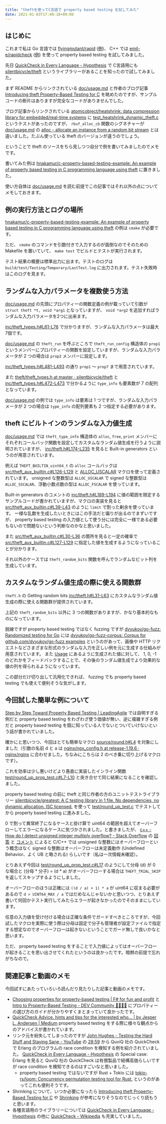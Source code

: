 ```yaml
---
title: "theftを使ってC言語で property based testing を試してみた"
date: 2021-01-03T17:49:10+09:00
---
```


## はじめに

これまで私は Go 言語では [flyingmutant/rapid](https://github.com/flyingmutant/rapid) ([例](https://github.com/hnakamur/property-based-test-example))、 C++ では 
[emil-e/rapidcheck](https://github.com/emil-e/rapidcheck) ([例](https://github.com/hnakamur/rapidcheck-experiment)) を使って property based testing を試してみました。

先日 [QuickCheck in Every Language - Hypothesis](https://hypothesis.works/articles/quickcheck-in-every-language/) で C言語用にも [silentbicycle/theft](https://github.com/silentbicycle/theft) というライブラリーがあることを知ったので試してみました。

まず README からリンクされている [doc/usage.md](https://github.com/silentbicycle/theft/blob/master/doc/usage.md) と作者のブログ記事 [Introducing theft Property-Based Testing for C](https://spin.atomicobject.com/2014/09/17/property-based-testing-c/) を眺めたのですが、サンプルコードの断片はありますが完全なコードがありませんでした。

ブログ記事からリンクされている [atomicobject/heatshrink: data compression library for embedded/real-time systems](https://github.com/atomicobject/heatshrink) に [test_heatshrink_dynamic_theft.c](https://github.com/atomicobject/heatshrink/blob/master/test_heatshrink_dynamic_theft.c) というテストがあったのですが、 `rbuf_alloc_cb` 関数のシグネチャーが [doc/usage.md](https://github.com/silentbicycle/theft/blob/master/doc/usage.md) の [alloc - allocate an instance from a random bit stream](https://github.com/silentbicycle/theft/blob/master/doc/usage.md#alloc---allocate-an-instance-from-a-random-bit-stream) とは違いました。たぶん使っている theft のバージョンが違うのでしょう。

ということで theft のソースをちら見しつつ自分で例を書いてみましたのでメモです。

書いてみた例は
[hnakamur/c-property-based-testing-example: An example of property based testing in C programming language using theft](https://github.com/hnakamur/c-property-based-testing-example) に置きました。

使い方自体は [doc/usage.md](https://github.com/silentbicycle/theft/blob/master/doc/usage.md) を読む前提でこの記事ではそれ以外の点についてメモしておきます。

## 例の実行方法とログの場所

[hnakamur/c-property-based-testing-example: An example of property based testing in C programming language using theft](https://github.com/hnakamur/c-property-based-testing-example) の例は `cmake` が必要です。

ただ、 `cmake` のコマンドを引数付きで入力するのが面倒なのでそのための Makefile を置いていて、 `make test` でビルドとテストが実行されます。

テスト結果の概要は標準出力に出ます。テストのログは `build/test/Testing/Temporary/LastTest.log` に出力されます。テスト失敗時はこのログを見ます。

## ランダムな入力パラメータを複数使う方法

[doc/usage.md](https://github.com/silentbicycle/theft/blob/master/doc/usage.md)
の先頭にプロパティーの関数定義の例が載っていて引数が `struct theft *t, void *arg1` となっていますが、 `void *arg2` を追加すればランダムな入力パラメータを2つに出来ます。

[inc/theft_types.h#L61-L76](https://github.com/silentbicycle/theft/blob/62e093d9e33bb4218736dce2535eedda2904b8ba/inc/theft_types.h#L61-L76) で分かりますが、ランダムな入力パラメータは最大7個です。

[doc/usage.md](https://github.com/silentbicycle/theft/blob/master/doc/usage.md) の `theft_run` を呼ぶところで `theft_run_config` 構造体の `prop1` というメンバーにプロパティーの関数を設定していますが、ランダムな入力パラメータが 2 つの場合は `prop2` メンバーに設定します。

[inc/theft_types.h#L481-L493](https://github.com/silentbicycle/theft/blob/62e093d9e33bb4218736dce2535eedda2904b8ba/inc/theft_types.h#L481-L493) の通り `prop1` ～ `prop7` まで用意されています。

また [theft/theft_types.h at master · silentbicycle/theft](https://github.com/silentbicycle/theft/blob/62e093d9e33bb4218736dce2535eedda2904b8ba/inc/theft_types.h#L495-L497) と [inc/theft_types.h#L472-L473](https://github.com/silentbicycle/theft/blob/62e093d9e33bb4218736dce2535eedda2904b8ba/inc/theft_types.h#L472-L473) で分かるように `type_info` も要素数が 7 の配列となっています。

[doc/usage.md](https://github.com/silentbicycle/theft/blob/master/doc/usage.md)
の例では `type_info` は要素は 1 つですが、ランダムな入力パラメータが 2 つの場合は `type_info` の配列要素も 2 つ指定する必要があります。

## theft にビルトインのランダムな入力値生成

[doc/usage.md](https://github.com/silentbicycle/theft/blob/master/doc/usage.md)
では `theft_type_info` 構造体の `alloc`, `free`, `print` メンバーにそれぞれコールバック関数を設定してカスタムなランダム値生成を行うように説明されていますが、 [inc/theft.h#L174-L235](https://github.com/silentbicycle/theft/blob/62e093d9e33bb4218736dce2535eedda2904b8ba/inc/theft.h#L174-L235) を見ると Built-in generators  というのが用意されています。

例えば `THEFT_BUILTIN_uint64_t` の `alloc` コールバックは
[src/theft_aux_builtin.c#L126-L129](https://github.com/silentbicycle/theft/blob/62e093d9e33bb4218736dce2535eedda2904b8ba/src/theft_aux_builtin.c#L126-L129)
と [ALLOC_USCALAR](https://github.com/silentbicycle/theft/blob/62e093d9e33bb4218736dce2535eedda2904b8ba/src/theft_aux_builtin.c#L25-L46) マクロを使って定義されています。
unsigned な整数型は `ALLOC_USCALAR` で signed な整数型は `ALLOC_SSCALAR`、浮動小数点数の型は `ALLOC_FSCALAR` を使っています。

Built-in generators のコメントの
[inc/theft.h#L189-L194](https://github.com/silentbicycle/theft/blob/62e093d9e33bb4218736dce2535eedda2904b8ba/inc/theft.h#L189-L194) に値の範囲を限定するサンプルコードが書かれていますが、マクロの実装を見ると
[src/theft_aux_builtin.c#L39-L43](https://github.com/silentbicycle/theft/blob/62e093d9e33bb4218736dce2535eedda2904b8ba/src/theft_aux_builtin.c#L39-L43) のように `limit` で割った剰余を使っています。
一様な乱数を生成したいときにはこの手法だと偏りが出るのでまずいですが、 property based testing の入力値として使う分には完全に一様である必要もないので問題ないという判断なのかなと思いました。

また [src/theft_aux_builtin.c#L30-L36](https://github.com/silentbicycle/theft/blob/62e093d9e33bb4218736dce2535eedda2904b8ba/src/theft_aux_builtin.c#L30-L36) の箇所を見ると一定の確率で [src/theft_aux_builtin.c#L127-L129](https://github.com/silentbicycle/theft/blob/62e093d9e33bb4218736dce2535eedda2904b8ba/src/theft_aux_builtin.c#L127-L129) に指定した値を生成するようになっていることが分かります。

それ以外のケースでは `theft_random_bits` 関数を呼んでランダムなビット列を生成しています。

## カスタムなランダム値生成の際に使える関数群

`theft.h` の Getting random bits
[inc/theft.h#L31-L63](https://github.com/silentbicycle/theft/blob/62e093d9e33bb4218736dce2535eedda2904b8ba/inc/theft.h#L31-L63)
にカスタムなランダム値生成の際に使える関数群が提供されています。

上記の `theft_random_bits` 以外に 3 つの関数がありますが、かなり基本的なものになっています。

脱線ですが property based testing ではなく fuzzing ですが
[dvyukov/go-fuzz: Randomized testing for Go](https://github.com/dvyukov/go-fuzz)
には
[dvyukov/go-fuzz-corpus: Corpus for github.com/dvyukov/go-fuzz examples](https://github.com/dvyukov/go-fuzz-corpus)
というのがあって、画像や HTTP リクエストなどさまざまな形式のランダムな入力を正しい例を元に生成する仕組みが用意されています。
また [Usage](https://github.com/dvyukov/go-fuzz#usage) にあるように生成された値に対して、 1, 0, -1 のどれかをフィードバックすることで、その後のランダム値生成でより効果的な値の列を得られるようになっています。

この部分だけ切り出して汎用化できれば、 fuzzing でも property based testing でも使えて便利そうな気がします。

## 今回試した簡単な例について

[Step by Step Toward Property Based Testing | LeadingAgile](https://www.leadingagile.com/2018/04/step-by-step-toward-property-based-testing/) では自明すぎる例だと property based testing をわざわざ使う価値が無い、逆に複雑すぎる例だと property based testing を既に知っている人でないとついていけないという話が書かれていました。

確かにと思いつつ、今回はとても簡単なマクロ
[source/round.h#L4](https://github.com/hnakamur/c-property-based-testing-example/blob/1abd77cd62721147d62acd503b6742bd30b655ea/source/round.h#L4)
を対象にしました（引数の名前 d と a は [nginx/ngx_config.h at release-1.19.6 · nginx/nginx](https://github.com/nginx/nginx/blob/release-1.19.6/src/core/ngx_config.h#L100) に合わせました。ちなみにこちらは 2 のべき乗に切り上げるマクロです）。

これを効率は少し悪いけどより愚直に実装したインライン関数
[test/round_up_prop_test.c#L7-L10](https://github.com/hnakamur/c-property-based-testing-example/blob/1abd77cd62721147d62acd503b6742bd30b655ea/test/round_up_prop_test.c#L7-L10)
と突き合せて同じ結果になることを確認しました。

property based testing の前に theft と同じ作者の方のユニットテストライブラリー [silentbicycle/greatest: A C testing library in 1 file. No dependencies, no dynamic allocation. ISC licensed.](https://github.com/silentbicycle/greatest) を使って [test/round_up_test.c](https://github.com/hnakamur/c-property-based-testing-example/blob/1abd77cd62721147d62acd503b6742bd30b655ea/test/round_up_test.c) でテストしてから property based testing に進みました。

0 で割って異常終了になるケースと掛け算で uint64 の範囲を超えてオーバーフローしてエラーになるケースに気づかされました。と書きましたが、
[c++ - How do I detect unsigned integer multiply overflow? - Stack Overflow](https://stackoverflow.com/questions/199333/how-do-i-detect-unsigned-integer-multiply-overflow) の [回答](https://stackoverflow.com/questions/199333/how-do-i-detect-unsigned-integer-multiply-overflow/1514309#1514309) と [コメント](https://stackoverflow.com/questions/199333/how-do-i-detect-unsigned-integer-multiply-overflow/1514309#comment1368689_1514309) によると C/C++ では unsigned な整数にはオーバーフローという概念はなく signed な整数はオーバーフローは未定義動作 (Undefined Behavior、よく UB と略される) らしいです（私は一次情報未確認）。

とりあえず今回は
[test/round_up_prop_test.c#L17](https://github.com/hnakamur/c-property-based-testing-example/blob/1abd77cd62721147d62acd503b6742bd30b655ea/test/round_up_prop_test.c#L17)
のようにして分母 (d) が 0 な場合と (分母 * 分子) = (d * a) がオーバーフローする場合は `THEFT_TRIAL_SKIP` を返してスキップするようにしました。

オーバーフローのほうは正確には `((d / a) + 1) * a` が uint64 に収まる必要があるので `d > UINT64_MAX / a` ではだめなんじゃないかと思いつつ、とりあえず書いて何回かテスト実行してみたらエラーが起きなかったのでそのままにしています。

任意の入力値を受け付ける場合は正確な条件でガードすべきところですが、今回試したマクロを実際に使う際は分母は固定で分子も管理者が設定ファイルで指定する想定なのでオーバーフローは起きないということでガード無しで良いかなと思います。

ただ、 property based testing をすることで入力値によってはオーバーフローが起きることを思い出させてくれたというのは良かったです。暗黙の前提で忘れがちなので。

## 関連記事と動画のメモ

今回試すにあたっていろいろ読んだり見たりした記事と動画のメモです。

* [Choosing properties for property-based testing | F# for fun and profit](https://fsharpforfunandprofit.com/posts/property-based-testing-2/) と [Intro to Property-Based Testing - DEV Community 👩‍💻👨‍💻](https://dev.to/jdsteinhauser/intro-to-property-based-testing-2cj8) にプロパティーの選び方のガイドが分かりやすくまとまっていて良かったです。
* [QuickCheck Advice. hints and tips for the interested who… | by Jesper L. Andersen | Medium](https://medium.com/@jlouis666/quickcheck-advice-c357efb4e7e6) property based testing をする際に様々な観点からのアドバイスが書かれています。
* リンク元を紛失してしまったのですが [John Hughes - Testing the Hard Stuff and Staying Sane - YouTube](https://www.youtube.com/watch?v=zi0rHwfiX1Q) の [28:59](https://www.youtube.com/watch?v=zi0rHwfiX1Q&feature=youtu.be&t=1739) から QuviQ 社の QuickCheck で Erlang のプログラムの race condition を検知する例を紹介されていました。 [QuickCheck in Every Language - Hypothesis](https://hypothesis.works/articles/quickcheck-in-every-language/) の Special case: Erlang を見ると QuviQ 社の QuickCheck は有償製品で結構高価らしいですが race condition を検知できるのはすごいなと思いました。
    * property based testing ではないですが Rust + Tokio には [tokio-rs/loom: Concurrency permutation testing tool for Rust.](https://github.com/tokio-rs/loom) というのがあってこれも便利そうです。
* Shrinking について、いつか必要になったら [Introducing theft Property-Based Testing for C](https://spin.atomicobject.com/2014/09/17/property-based-testing-c/) や [Shrinking](https://propertesting.com/book_shrinking.html) が参考になりそうなのでじっくり読もうと思います。
* 各種言語用のライブラリーについては [QuickCheck in Every Language - Hypothesis](https://hypothesis.works/articles/quickcheck-in-every-language/) の他に [QuickCheck - Wikipedia](https://en.wikipedia.org/wiki/QuickCheck) も充実していました。
